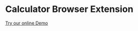 Calculator Browser Extension
====================
<a href="http://calculatorextension.com/">Try our online Demo<a>
